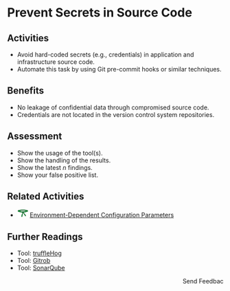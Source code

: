 # Prevent Secrets in Source Code

## Activities

- Avoid hard-coded secrets (e.g., credentials) in application and infrastructure source code.
- Automate this task by using Git pre-commit hooks or similar techniques.

## Benefits

- No leakage of confidential data through compromised source code.
- Credentials are not located in the version control system repositories.

## Assessment

- Show the usage of the tool(s).
- Show the handling of the results.
- Show the latest *n* findings.
- Show your false positive list.

## Related Activities

- [<img src="https://raw.githubusercontent.com/AppSecure-nrw/security-belts/assets/belt-img/04_security-belt-green.svg" width="25" />](#) [Environment-Dependent Configuration Parameters](../green/environment-dependent-configuration-parameters.md)

## Further Readings

- Tool: [truffleHog](https://github.com/dxa4481/truffleHog)
- Tool: [Gitrob](https://github.com/michenriksen/gitrob)
- Tool: [SonarQube](https://www.sonarqube.org/)

<p align="right">Send Feedbac</p>
